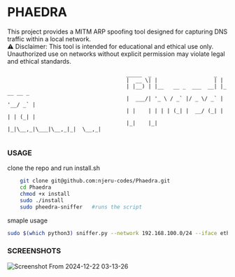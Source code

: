 # PHAEDRA
This project provides a MITM ARP spoofing tool designed for capturing DNS traffic within a local network. <br/>
⚠️ Disclaimer: This tool is intended for educational and ethical use only. Unauthorized use on networks without explicit permission may violate legal and ethical standards.
```
                                      _____  _                    _                
                                      |  __ \| |                  | |              
                                      | |__) | |__   __ _  ___  __| |_ __ __ _ 
                                      |  ___/| '_ \ / _` |/ _ \/ _` | '__/ _` |
                                      | |    | | | | (_| |  __/ (_| | | | (_| | 
                                      |_|    |_| |_|\__,_|\___|\__,_|_|  \__,_|  
                                                                      
```  



### USAGE
clone the repo and run install.sh
```bash
    git clone git@github.com:njeru-codes/Phaedra.git
    cd Phaedra
    chmod +x install
    sudo ./install
    sudo pheedra-sniffer   #runs the script
```

smaple usage
``` bash
sudo $(which python3) sniffer.py --network 192.168.100.0/24 --iface eth0 --router_ip 192.168.100.1
```
### SCREENSHOTS

![Screenshot From 2024-12-22 03-13-26](https://github.com/user-attachments/assets/5e42b704-2b2c-46c4-b5fe-02c0d7d8782b)

